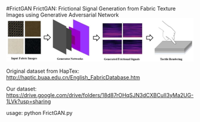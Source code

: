 #FrictGAN
FrictGAN: Frictional Signal Generation from Fabric Texture Images using Generative Adversarial Network
![image](https://github.com/shaoyuca/FrictGAN/blob/main/tesaer.jpg)

Original dataset from HapTex: http://haptic.buaa.edu.cn/English_FabricDatabase.htm


Our dataset: https://drive.google.com/drive/folders/18d87rOHqSJN3dCXBCuII3yMa2UG-1LVk?usp=sharing


usage: python FrictGAN.py
